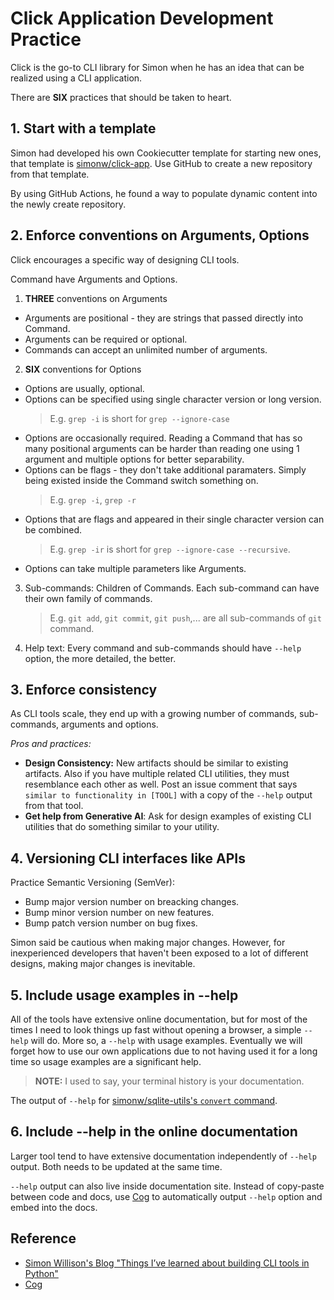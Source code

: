 # Click Application Development Practice

<!-- tl;dr starts -->

Click is the go-to CLI library for Simon when he has an idea that can be realized using a CLI application.

<!-- tl;dr ends -->

There are **SIX** practices that should be taken to heart.

## 1. Start with a template

Simon had developed his own Cookiecutter template for starting new ones, that template is [simonw/click-app](https://github.com/simonw/click-app). Use GitHub to create a new repository from that template.

By using GitHub Actions, he found a way to populate dynamic content into the newly create repository.

## 2. Enforce conventions on Arguments, Options

Click encourages a specific way of designing CLI tools.

Command have Arguments and Options.

1. **THREE** conventions on Arguments

- Arguments are positional - they are strings that passed directly into Command.
- Arguments can be required or optional.
- Commands can accept an unlimited number of arguments.

2. **SIX** conventions for Options

- Options are usually, optional.
- Options can be specified using single character version or long version.
  > E.g. `grep -i` is short for `grep --ignore-case`
- Options are occasionally required. Reading a Command that has so many positional arguments can be harder than reading one using 1 argument and multiple options for better separability.
- Options can be flags - they don't take additional paramaters. Simply being existed inside the Command switch something on.
  > E.g. `grep -i`, `grep -r`
- Options that are flags and appeared in their single character version can be combined.
  > E.g. `grep -ir` is short for `grep --ignore-case --recursive`.
- Options can take multiple parameters like Arguments.

3. Sub-commands: Children of Commands. Each sub-command can have their own family of commands.

   > E.g. `git add`, `git commit`, `git push`,... are all sub-commands of `git` command.

4. Help text: Every command and sub-commands should have `--help` option, the more detailed, the better.

## 3. Enforce consistency

As CLI tools scale, they end up with a growing number of commands, sub-commands, arguments and options.

_Pros and practices:_

- **Design Consistency:** New artifacts should be similar to existing artifacts. Also if you have multiple related CLI utilities, they must resemblance each other as well. Post an issue comment that says `similar to functionality in [TOOL]` with a copy of the `--help` output from that tool.
- **Get help from Generative AI**: Ask for design examples of existing CLI utilities that do something similar to your utility.

## 4. Versioning CLI interfaces like APIs

Practice Semantic Versioning (SemVer):

- Bump major version number on breacking changes.
- Bump minor version number on new features.
- Bump patch version number on bug fixes.

Simon said be cautious when making major changes. However, for inexperienced developers that haven't been exposed to a lot of different designs, making major changes is inevitable.

## 5. Include usage examples in --help

All of the tools have extensive online documentation, but for most of the times I need to look things up fast without opening a browser, a simple `--help` will do. More so, a `--help` with usage examples. Eventually we will forget how to use our own applications due to not having used it for a long time so usage examples are a significant help.

> **NOTE:** I used to say, your terminal history is your documentation.

The output of `--help` for [simonw/sqlite-utils's `convert` command](https://simonwillison.net/2023/Sep/30/cli-tools-python/#include-usage-examples-in---help).

## 6. Include --help in the online documentation

Larger tool tend to have extensive documentation independently of `--help` output. Both needs to be updated at the same time.

`--help` output can also live inside documentation site. Instead of copy-paste between code and docs, use [Cog](https://github.com/nedbat/cog) to automatically output `--help` option and embed into the docs.

## Reference

- [Simon Willison's Blog "Things I’ve learned about building CLI tools in Python"](https://simonwillison.net/2023/Sep/30/cli-tools-python/)
- [Cog](https://github.com/nedbat/cog)
